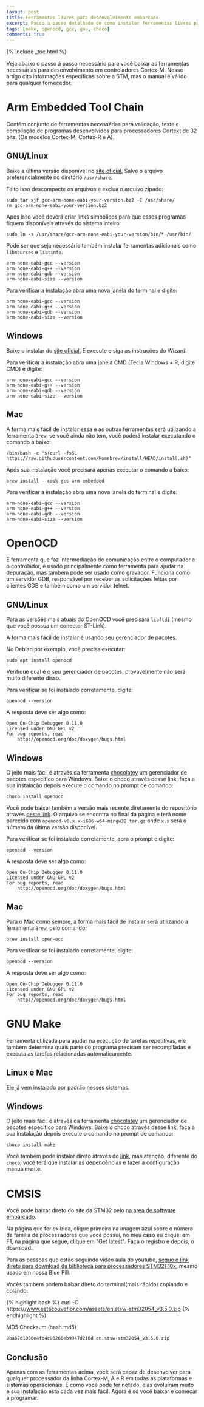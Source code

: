 ```yaml
---
layout: post
title: Ferramentas livres para desenvolvimento embarcado
excerpt: Passo a passo detalhado de como instalar ferramentas livres para desenvolvimento Cortex-M 
tags: [make, openocd, gcc, gnu, choco]
comments: true
---
```


{% include _toc.html %}

Veja abaixo o passo á passo necessário para você baixar as ferramentas necessárias para
desenvolvimento em controladores Cortex-M. Nesse artigo cito informações especificas
sobre a STM, mas o manual é válido para qualquer fornecedor.

# Arm Embedded Tool Chain

Contém conjunto de ferramentas necessárias para validação, teste e compilação de programas
desenvolvidos para processadores Cortext de 32 bits. (Os modelos Cortex-M, Cortex-R e A).

## GNU/Linux 

Baixe a última versão disponível no [site oficial.](https://developer.arm.com/tools-and-software/open-source-software/developer-tools/gnu-toolchain/gnu-rm/downloads)
Salve o arquivo preferencialmente no diretório `/usr/share`.

Feito isso descompacte os arquivos e exclua o arquivo zipado:

```
sudo tar xjf gcc-arm-none-eabi-your-version.bz2 -C /usr/share/
rm gcc-arm-none-eabi-your-version.bz2
```

Apos isso você deverá criar links simbólicos para que esses programas fiquem disponíveis através do
sistema inteiro:

```
sudo ln -s /usr/share/gcc-arm-none-eabi-your-version/bin/* /usr/bin/
```

Pode ser que seja necessário também instalar ferramentas adicionais como `libncurses` e `libtinfo`.

```
arm-none-eabi-gcc --version
arm-none-eabi-g++ --version
arm-none-eabi-gdb --version
arm-none-eabi-size --version
```

Para verificar a instalação abra uma nova janela do terminal e digite:

```
arm-none-eabi-gcc --version
arm-none-eabi-g++ --version
arm-none-eabi-gdb --version
arm-none-eabi-size --version
```

## Windows

Baixe o instalar do [site oficial.](https://developer.arm.com/tools-and-software/open-source-software/developer-tools/gnu-toolchain/gnu-rm/downloads)
E execute e siga as instruções do Wizard.

Para verificar a instalação abra uma janela CMD (Tecla Windows + R, digite CMD) e digite:

```
arm-none-eabi-gcc --version
arm-none-eabi-g++ --version
arm-none-eabi-gdb --version
arm-none-eabi-size --version
```

## Mac

A forma mais fácil de instalar essa e as outras ferramentas será utilizando a ferramenta `Brew`, 
se você ainda não tem, você poderá instalar executando o comando a baixo:

```
/bin/bash -c "$(curl -fsSL https://raw.githubusercontent.com/Homebrew/install/HEAD/install.sh)"
```

Após sua instalação você precisará apenas executar o comando a baixo:

```
brew install --cask gcc-arm-embedded
```

Para verificar a instalação abra uma nova janela do terminal e digite:

```
arm-none-eabi-gcc --version
arm-none-eabi-g++ --version
arm-none-eabi-gdb --version
arm-none-eabi-size --version
```

# OpenOCD 

É ferramenta que faz intermediação de comunicação entre o computador e o controlador, é usado
principalmente como ferramenta para ajudar na depuração, mas também pode ser usado como gravador.
Funciona como um servidor GDB, responsável por receber as solicitações feitas por clientes GDB e 
também como um servidor telnet.

## GNU/Linux

Para as versões mais atuais do OpenOCD você precisará `libftdi` (mesmo que você possua um conector
ST-Link).

A forma mais fácil de instalar é usando seu gerenciador de pacotes.

No Debian por exemplo, você precisa executar:
```
sudo apt install openocd
```

Verifique qual é o seu gerenciador de pacotes, provavelmente não será muito diferente disso.

Para verificar se foi instalado corretamente, digite:

```
openocd --version
```

A resposta deve ser algo como:

```
Open On-Chip Debugger 0.11.0
Licensed under GNU GPL v2
For bug reports, read
	http://openocd.org/doc/doxygen/bugs.html
```

## Windows

O jeito mais fácil é através da ferramenta [chocolatey](https://chocolatey.org/install) um 
gerenciador de pacotes especifico para Windows.
Baixe o choco através desse link, faça a sua instalação depois execute o comando no prompt de
comando:

```
choco install openocd 
```

Você pode baixar também a versão mais recente diretamente do repositório através [deste link](https://github.com/openocd-org/openocd/releases/).
O arquivo se encontra no final da página e terá nome parecido com `openocd-v0.x.x-i686-w64-mingw32.tar.gz`
onde `x.x` será o número da última versão disponível.

Para verificar se foi instalado corretamente, abra o prompt e digite:

```
openocd --version
```

A resposta deve ser algo como:

```
Open On-Chip Debugger 0.11.0
Licensed under GNU GPL v2
For bug reports, read
	http://openocd.org/doc/doxygen/bugs.html
```


## Mac

Para o Mac como sempre, a forma mais fácil de instalar será utilizando a ferramenta `Brew`, pelo
comando:

```
brew install open-ocd
```

Para verificar se foi instalado corretamente, digite:

```
openocd --version
```

A resposta deve ser algo como:

```
Open On-Chip Debugger 0.11.0
Licensed under GNU GPL v2
For bug reports, read
	http://openocd.org/doc/doxygen/bugs.html
```


# GNU Make

Ferramenta utilizada para ajudar na execução de tarefas repetitivas, ele também determina quais
parte do programa precisam ser recompiladas e executa as tarefas relacionadas automaticamente.

## Linux e Mac

Ele já vem instalado por padrão nesses sistemas. 

## Windows 

O jeito mais fácil é através da ferramenta [chocolatey](https://chocolatey.org/install) um 
gerenciador de pacotes especifico para Windows.
Baixe o choco através desse link, faça a sua instalação depois execute o comando no prompt de
comando:

```
choco install make
```

Você também pode instalar direto através do [link](http://gnuwin32.sourceforge.net/install.html),
mas atenção, diferente do `choco`, você terá que instalar as dependências e fazer a configuração
manualmente.

# CMSIS

Você pode baixar direto do site da STM32 pelo
[na area de software embarcado](https://www.st.com/en/embedded-software/stm32-standard-peripheral-libraries.html).

Na página que for exibida, clique primeiro na imagem azul sobre o número da família de processadores
que você possui, no meu caso eu cliquei em F1, na página que segue, clique em "Get latest".
Faça o registro e depois, o download.

Para as pessoas que estão seguindo vídeo aula do youtube, [segue o link direto para download da
biblioteca para processadores STM32F10x](/assets/en.stsw-stm32054_v3.5.0.zip), mesmo usado em nossa
Blue Pill.

Vocês também podem baixar direto do terminal(mais rápido) copiando e colando:

{% highlight bash %}
curl -O https:///www.estacouveflor.com/assets/en.stsw-stm32054_v3.5.0.zip
{% endhighlight %}

MD5 Checksum (hash.md5)
```sh
8ba67d1050e4fb4c96260eb9947d216d en.stsw-stm32054_v3.5.0.zip
``` 

## Conclusão

Apenas com as ferramentas acima, você será capaz de desenvolver para qualquer processador da linha
Cortex-M, A e R em todas as plataformas e sistemas operacionais. E como você pode ter notado, elas
evoluíram muito e sua instalação esta cada vez mais fácil. Agora é só você baixar e começar a
programar.

